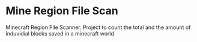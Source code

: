 # Mine Region File Scan
Minecraft Region File Scanner. Project to count the total and the amount of induvidial blocks saved in a minecraft world
